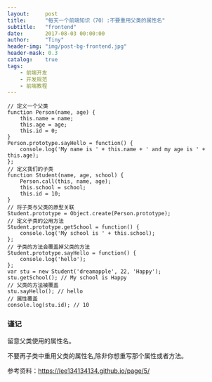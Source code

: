 ```yaml
---
layout:     post
title:      "每天一个前端知识（70）:不要重用父类的属性名"
subtitle:   "frontend"
date:       2017-08-03 00:00:00
author:     "Tiny"
header-img: "img/post-bg-frontend.jpg"
header-mask: 0.3
catalog:    true
tags:
    - 前端开发
    - 开发规范
    - 前端教程
---
```


    // 定义一个父类
    function Person(name, age) {
        this.name = name;
        this.age = age;
        this.id = 0;
    }
    Person.prototype.sayHello = function() {
        console.log('My name is ' + this.name + ' and my age is ' + this.age);
    };
    // 定义我们的子类
    function Student(name, age, school) {
        Person.call(this, name, age);
        this.school = school;
        this.id = 10;
    }
    // 将子类与父类的原型关联
    Student.prototype = Object.create(Person.prototype);
    // 定义子类的公用方法
    Student.prototype.getSchool = function() {
        console.log('My school is ' + this.school);
    };
    // 子类的方法会覆盖掉父类的方法
    Student.prototype.sayHello = function() {
        console.log('hello');
    };
    var stu = new Student('dreamapple', 22, 'Happy');
    stu.getSchool(); // My school is Happy
    // 父类的方法被覆盖
    stu.sayHello(); // hello
    // 属性覆盖
    console.log(stu.id); // 10

### 谨记

留意父类使用的属性名。

不要再子类中重用父类的属性名,除非你想重写那个属性或者方法。

参考资料：https://lee134134134.github.io/page/5/



